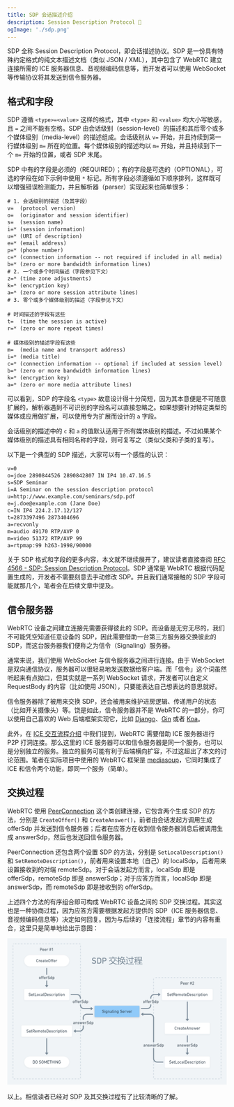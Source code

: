 ```yaml
---
title: SDP 会话描述介绍
description: Session Description Protocol 📝
ogImage: './sdp.png'
---
```


SDP 全称 Session Description Protocol，即会话描述协议。SDP 是一份具有特殊约定格式的纯文本描述文档（类似 JSON / XML），其中包含了 WebRTC 建立连接所需的 ICE 服务器信息、音视频编码信息等，而开发者可以使用 WebSocket 等传输协议将其发送到信令服务器。

## 格式和字段

SDP 遵循 `<type>=<value>` 这样的格式，其中 `<type>` 和 `<value>` 均大小写敏感，且 `=` 之间不能有空格。SDP 由会话级别（session-level）的描述和其后零个或多个媒体级别（media-level）的描述组成。会话级别从 `v=` 开始，并且持续到第一行媒体级别 `m=` 所在的位置。每个媒体级别的描述均以 `m=` 开始，并且持续到下一个 `m=` 开始的位置，或者 SDP 末尾。

SDP 中有的字段是必须的（REQUIRED）；有的字段是可选的（OPTIONAL），可选的字段在如下示例中使用 `*` 标记。所有字段必须遵循如下顺序排列，这样既可以增强错误检测能力，并且解析器（parser）实现起来也简单很多：

```
# 1. 会话级别的描述（及其字段）
v=  (protocol version)
o=  (originator and session identifier)
s=  (session name)
i=* (session information)
u=* (URI of description)
e=* (email address)
p=* (phone number)
c=* (connection information -- not required if included in all media)
b=* (zero or more bandwidth information lines)
# 2. 一个或多个时间描述（字段参见下文）
z=* (time zone adjustments)
k=* (encryption key)
a=* (zero or more session attribute lines)
# 3. 零个或多个媒体级别的描述（字段参见下文）

# 时间描述的字段有这些
t=  (time the session is active)
r=* (zero or more repeat times)

# 媒体级别的描述字段有这些
m=  (media name and transport address)
i=* (media title)
c=* (connection information -- optional if included at session level)
b=* (zero or more bandwidth information lines)
k=* (encryption key)
a=* (zero or more media attribute lines)
```

可以看到，SDP 的字段名 `<type>` 故意设计得十分简短，因为其本意便是不可随意扩展的，解析器遇到不可识别的字段名可以直接忽略之。如果想要针对特定类型的媒体或应用做扩展，可以使用专为扩展而设计的 `a` 字段。

会话级别的描述中的 `c` 和 `a` 的值默认适用于所有媒体级别的描述。不过如果某个媒体级别的描述具有相同名称的字段，则可复写之（类似父类和子类的复写）。

以下是一个典型的 SDP 描述，大家可以有一个感性的认识：

```
v=0
o=jdoe 2890844526 2890842807 IN IP4 10.47.16.5
s=SDP Seminar
i=A Seminar on the session description protocol
u=http://www.example.com/seminars/sdp.pdf
e=j.doe@example.com (Jane Doe)
c=IN IP4 224.2.17.12/127
t=2873397496 2873404696
a=recvonly
m=audio 49170 RTP/AVP 0
m=video 51372 RTP/AVP 99
a=rtpmap:99 h263-1998/90000
```

关于 SDP 格式和字段的更多内容，本文就不继续展开了，建议读者直接查阅 [RFC 4566 - SDP: Session Description Protocol](https://tools.ietf.org/html/rfc4566)。SDP 通常是 WebRTC 根据代码配置生成的，开发者不需要刻意去手动修改 SDP。并且我们通常接触的 SDP 字段可能就那几个，笔者会在后续文章中提及。

## 信令服务器

WebRTC 设备之间建立连接先需要获得彼此的 SDP。而设备是无穷无尽的，我们不可能凭空知道任意设备的 SDP，因此需要借助一台第三方服务器交换彼此的 SDP，而这台服务器我们便称之为信令（Signaling）服务器。

通常来说，我们使用 WebSocket 与信令服务器之间进行连接。由于 WebSocket 是双向通信协议，服务器可以很轻易地发送数据给客户端。而「信令」这个词虽然听起来有点拗口，但其实就是一系列 WebSocket 请求，开发者可以自定义 RequestBody 的内容（比如使用 JSON），只要能表达自己想表达的意思就好。

信令服务器除了被用来交换 SDP，还会被用来维护进房逻辑、传递用户的状态（比如开关摄像头）等。饶是如此，信令服务器并不是 WebRTC 的一部分，你可以使用自己喜欢的 Web 后端框架实现它，比如 [Django](https://github.com/django/django)、[Gin](https://github.com/gin-gonic/gin) 或者 [Koa](https://github.com/koajs/koa)。

此外，在 [ICE 交互流程介绍](https://webrtc.mthli.com/basic/ice-stun-turn/) 中我们提到，WebRTC 需要借助 ICE 服务器进行 P2P 打洞连接。那么这里的 ICE 服务器可以和信令服务器是同一个服务，也可以是分别独立的服务。独立的服务可能有利于后端横向扩容，不过这超出了本文的讨论范围。笔者在实际项目中使用的 WebRTC 框架是 [mediasoup](https://mediasoup.org/)，它同时集成了 ICE 和信令两个功能，即同一个服务（简单）。

## 交换过程

WebRTC 使用 [PeerConnection](https://webrtc.googlesource.com/src/+/refs/heads/master/pc/peer_connection.h) 这个类创建连接，它包含两个生成 SDP 的方法，分别是 `CreateOffer()` 和 `CreateAnswer()`，前者由会话发起方调用生成 offerSdp 并发送到信令服务器；后者在应答方在收到信令服务器消息后被调用生成 answerSdp，然后也发送回信令服务器。

PeerConnection 还包含两个设置 SDP 的方法，分别是 `SetLocalDescription()` 和 `SetRemoteDescription()`，前者用来设置本地（自己）的 localSdp，后者用来设置接收到的对端 remoteSdp。对于会话发起方而言，localSdp 即是 offerSdp，remoteSdp 即是 answerSdp；对于应答方而言，localSdp 即是 answerSdp，而 remoteSdp 即是接收到的 offerSdp。

上述四个方法的有序组合即可构成 WebRTC 设备之间的 SDP 交换过程。其实这也是一种协商过程，因为应答方需要根据发起方提供的 SDP（ICE 服务器信息、音视频编码信息等）决定如何回复。因为与后续的「连接流程」章节的内容有重合，这里只是简单地给出示意图：

![](./sdp.png)

以上。相信读者已经对 SDP 及其交换过程有了比较清晰的了解。
